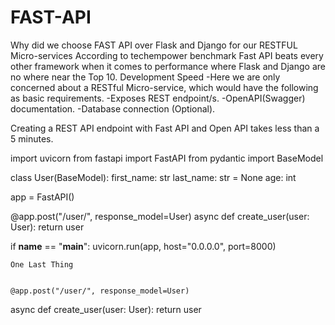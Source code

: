 # FAST-API
Why did we choose FAST API over Flask and Django for our RESTFUL Micro-services
According to techempower benchmark Fast API beats every other framework when it comes to performance where Flask and Django are no where near the Top 10.
Development Speed
-Here we are only concerned about a RESTful Micro-service, which would have the following as basic requirements.
-Exposes REST endpoint/s.
-OpenAPI(Swagger) documentation.
-Database connection (Optional).


Creating a REST API endpoint with Fast API and Open API takes less than a 5 minutes.


import uvicorn
from fastapi import FastAPI
from pydantic import BaseModel


class User(BaseModel):
    first_name: str
    last_name: str = None
    age: int


app = FastAPI()


@app.post("/user/", response_model=User)
async def create_user(user: User):
    return user


if __name__ == "__main__":
    uvicorn.run(app, host="0.0.0.0", port=8000)
    
    
    One Last Thing

    
    @app.post("/user/", response_model=User)
async def create_user(user: User):
    return user

